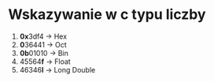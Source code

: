 # Wskazywanie w c typu liczby
1. **0x**3df4 -> Hex
2. **0**36441 -> Oct
3. **0b**01010 -> Bin
4. 45564**f** -> Float 
5. 46346**l** -> Long Double
